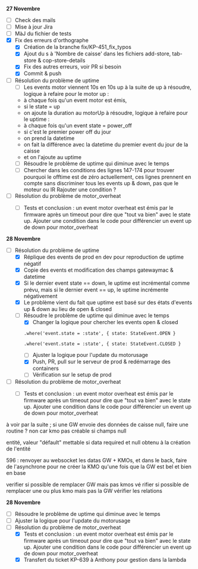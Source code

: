 **27 Novembre**
- [ ] Check des mails
- [ ] Mise à jour Jira
- [ ] MàJ du fichier de tests
- [x] Fix des erreurs d'orthographe
    - [x] Création de la branche fix/KP-451_fix_typos
    - [x] Ajout du s à 'Nombre de caisse' dans les fichiers add-store, tab-store & cop-store-details
    - [x] Fix des autres erreurs, voir PR si besoin
    - [x] Commit & push
- [ ] Résolution du problème de uptime
    - [ ] Les events motor viennent 10s en 10s up à la suite de up
    à résoudre, logique à refaire pour le motor up : 
    - à chaque fois qu'un event motor est émis, 
    - si le state = up
    - on ajoute la duration au motorUp
    à résoudre, logique à refaire pour le uptime :
    - à chaque fois qu'un event state = power_off 
    - si c'est le premier power off du jour
    - on prend la datetime
    - on fait la différence avec la datetime du premier event du jour de la caisse
    - et on l'ajoute au uptime
    - [ ] Résoudre le problème de uptime qui diminue avec le temps
    - [ ] Chercher dans les conditions des lignes 147-174 pour trouver pourquoi le offtime est de zéro
    actuellement, ces lignes prennent en compte sans discriminer tous les events up & down, pas que le moteur ou IR Rajouter une condition ?
- [ ] Résolution du problème de motor_overheat
    - [ ] Tests et conclusion : un event motor overheat est émis par le firmware après un timeout pour dire que "tout va bien" avec le state up. Ajouter une condition dans le code pour différencier un event up de down pour motor_overheat


**28 Novembre**
- [ ] Résolution du problème de uptime
    - [x] Réplique des events de prod en dev pour reproduction de uptime négatif
    - [x] Copie des events et modification des champs gatewaymac & datetime
    - [x] Si le dernier event state == down, le uptime est incrémental comme prévu, mais si le dernier event == up, le uptime incrémente négativement
    - [x] Le problème vient du fait que uptime est basé sur des états d'events up & down au lieu de open & closed
    - [ ] Résoudre le problème de uptime qui diminue avec le temps
        - [x] Changer la logique pour chercher les events open & closed
        ```
        .where('event.state = :state', { state: StateEvent.OPEN }
        ```
        ```
        .where('event.state = :state', { state: StateEvent.CLOSED }
        ```
        - [ ] Ajuster la logique pour l'update du motorusage
        - [x] Push, PR, pull sur le serveur de prod & redémarrage des containers
        - [ ] Vérification sur le setup de prod
- [ ] Résolution du problème de motor_overheat
    - [ ] Tests et conclusion : un event motor overheat est émis par le firmware après un timeout pour dire que "tout va bien" avec le state up. Ajouter une condition dans le code pour différencier un event up de down pour motor_overheat


à voir par la suite ; 
si une GW envoie des données de caisse null, faire une routine ?
    non car kmo pas créable si champs null


entité, valeur "défault" mettable si data required et null obtenu à la création de l'entité

596 : renvoyer au websocket les datas GW + KMOs, et dans le back, faire de l'asynchrone pour ne créer la KMO qu'une fois que la GW est bel et bien en base

verifier si possible de remplacer GW mais pas kmos 
vé rifier si possible de remplacer une ou plus kmo mais pas la GW
vérifier les relations


**28 Novembre**
- [ ] Résoudre le problème de uptime qui diminue avec le temps
- [ ] Ajuster la logique pour l'update du motorusage
- [ ] Résolution du problème de motor_overheat
    - [x] Tests et conclusion : un event motor overheat est émis par le firmware après un timeout pour dire que "tout va bien" avec le state up. Ajouter une condition dans le code pour différencier un event up de down pour motor_overheat
    - [x] Transfert du ticket KP-639 à Anthony pour gestion dans la lambda